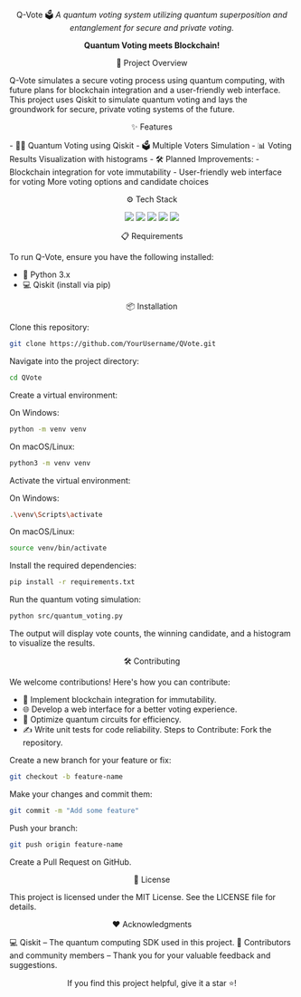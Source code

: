 <div align="center">
Q-Vote 🗳️
<i>A quantum voting system utilizing quantum superposition and entanglement for secure and private voting.</i>

</div> <p align="center"> <b>Quantum Voting meets Blockchain!</b> </p>
<p align="center">🚀 Project Overview</p>
Q-Vote simulates a secure voting process using quantum computing, with future plans for blockchain integration and a user-friendly web interface. This project uses Qiskit to simulate quantum voting and lays the groundwork for secure, private voting systems of the future.

<div align="center">

</div>
<p align="center">✨ Features</p>
- 🧑‍🔬 Quantum Voting using Qiskit
- 🗳️ Multiple Voters Simulation
- 📊 Voting Results Visualization with histograms
- 🛠️ Planned Improvements:
    - Blockchain integration for vote immutability
    - User-friendly web interface for voting
More voting options and candidate choices
<p align="center">⚙️ Tech Stack</p>
<div align="center">
<a href="https://qiskit.org/"><img src="https://img.shields.io/badge/Qiskit-6929c4?style=for-the-badge&logo=IBM&logoColor=white"></a> <a href="https://www.python.org/"><img src="https://img.shields.io/badge/Python-3776AB?style=for-the-badge&logo=python&logoColor=white"></a> <a href="https://flask.palletsprojects.com/"><img src="https://img.shields.io/badge/-Flask-000000?logo=flask&logoColor=white&style=for-the-badge"></a> <a href="https://www.javascript.com/"><img src="https://img.shields.io/badge/JavaScript-F7DF1E?style=for-the-badge&logo=JavaScript&logoColor=black"></a> <a href="https://nodejs.org/en/"><img src="https://img.shields.io/badge/Node.js-339933?style=for-the-badge&logo=Node.js&logoColor=white"></a>

</div>
<p align="center">📋 Requirements</p>
To run Q-Vote, ensure you have the following installed:

- 🐍 Python 3.x
- 💻 Qiskit (install via pip)
<p align="center">📦 Installation</p>
Clone this repository:

```bash
git clone https://github.com/YourUsername/QVote.git
```
Navigate into the project directory:

```bash
cd QVote
```
Create a virtual environment:

On Windows:

```bash
python -m venv venv
```
On macOS/Linux:

```bash
python3 -m venv venv
```
Activate the virtual environment:

On Windows:

```bash
.\venv\Scripts\activate
```
On macOS/Linux:

```bash
source venv/bin/activate
```
Install the required dependencies:

```bash
pip install -r requirements.txt
```
Run the quantum voting simulation:

```bash
python src/quantum_voting.py
```
The output will display vote counts, the winning candidate, and a histogram to visualize the results.

<p align="center">🛠 Contributing</p>
We welcome contributions! Here's how you can contribute:

- 🔗 Implement blockchain integration for immutability.
- 🌐 Develop a web interface for a better voting experience.
- 🔄 Optimize quantum circuits for efficiency.
- ✍️ Write unit tests for code reliability.
Steps to Contribute:
Fork the repository.

Create a new branch for your feature or fix:

```bash
git checkout -b feature-name
```
Make your changes and commit them:

```bash
git commit -m "Add some feature"
```
Push your branch:

```bash
git push origin feature-name
```
Create a Pull Request on GitHub.

<p align="center">📄 License</p>
This project is licensed under the MIT License. See the LICENSE file for details.

<p align="center">❤️ Acknowledgments</p>
💻 Qiskit – The quantum computing SDK used in this project.
🙌 Contributors and community members – Thank you for your valuable feedback and suggestions.
<div align="center"> <p>If you find this project helpful, give it a star ⭐!</p> </div>
